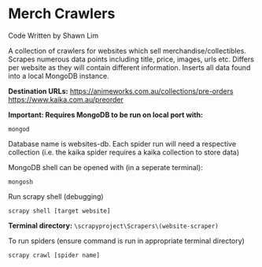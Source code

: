 # Merch Crawlers

Code Written by Shawn Lim

A collection of crawlers for websites which sell merchandise/collectibles.
Scrapes numerous data points including title, price, images, urls etc. Differs per website
as they will contain different information.
Inserts all data found into a local MongoDB instance.

**Destination URLs:**
https://animeworks.com.au/collections/pre-orders
https://www.kaika.com.au/preorder

**Important: Requires MongoDB to be run on local port with:**
```
mongod
```

Database name is websites-db. Each spider run will need a respective collection
(i.e. the kaika spider requires a kaika collection to store data)

MongoDB shell can be opened with (in a seperate terminal):
```
mongosh
```

Run scrapy shell (debugging)
```
scrapy shell [target website]
```

**Terminal directory:** `\scrapyproject\Scrapers\(website-scraper)`

To run spiders (ensure command is run in appropriate terminal directory)
```
scrapy crawl [spider name]
```
